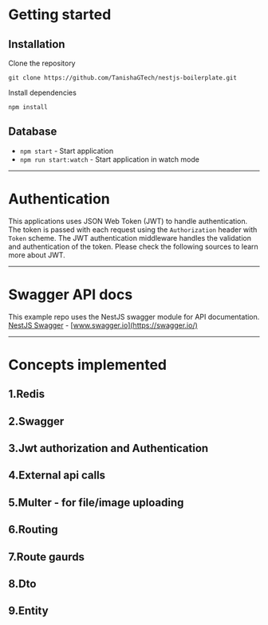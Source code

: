 



# Getting started

## Installation

Clone the repository

    git clone https://github.com/TanishaGTech/nestjs-boilerplate.git

Install dependencies
    
    npm install

## Database


- `npm start` - Start application
- `npm run start:watch` - Start application in watch mode
----------
# Authentication
 
This applications uses JSON Web Token (JWT) to handle authentication. The token is passed with each request using the `Authorization` header with `Token` scheme. The JWT authentication middleware handles the validation and authentication of the token. Please check the following sources to learn more about JWT.

----------
 
# Swagger API docs

This example repo uses the NestJS swagger module for API documentation. [NestJS Swagger](https://github.com/nestjs/swagger) - [www.swagger.io](https://swagger.io/)   

----------

# Concepts implemented

## 1.Redis ##
## 2.Swagger ## 
## 3.Jwt authorization and Authentication ## 
## 4.External api calls ## 
## 5.Multer - for file/image uploading ## 
## 6.Routing ## 
## 7.Route gaurds ## 
## 8.Dto ## 
## 9.Entity ## 